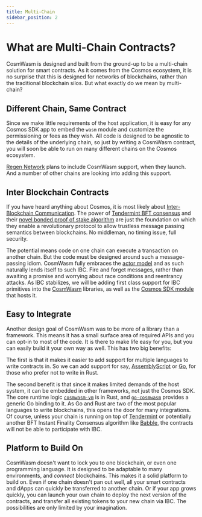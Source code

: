 ```yaml
---
title: Multi-Chain
sidebar_position: 2
---
```


# What are Multi-Chain Contracts?

CosmWasm is designed and built from the ground-up to be a multi-chain solution for smart contracts.
As it comes from the Cosmos ecosystem, it is no surprise that this is designed for networks
of blockchains, rather than the traditional blockchain silos. But what exactly do we mean by multi-chain?

## Different Chain, Same Contract

Since we make little requirements of the host application, it is easy for any Cosmos SDK app
to embed the `wasm` module and customize the permissioning or fees as they wish. All code
is designed to be agnostic to the details of the underlying chain, so just by writing a
CosmWasm contract, you will soon be able to run on many different chains on the Cosmos ecosystem.

[Regen Network](https://regen.network) plans to include CosmWasm support, when they launch. And a number of other chains are looking into adding this support.

## Inter Blockchain Contracts

If you have heard anything about Cosmos, it is most likely about [Inter-Blockchain Communication](https://cosmos.network/ibc/). The power of [Tendermint BFT consensus](https://tendermint.com) and their [novel bonded proof of stake algorithm](https://blog.cosmos.network/what-does-the-launch-of-cosmos-mean-for-the-blockchain-ecosystem-952e14f67d0d) are just the foundation on which they enable a revolutionary protocol to allow trustless message passing semantics between blockchains. No middleman, no timing issue, full security.

The potential means code on one chain can execute a transaction on another chain. But the code must be designed around such a message-passing idiom. CosmWasm fully embraces the [actor model](./actor) and as such naturally lends itself to such IBC. Fire and forget messages, rather than awaiting a promise and worrying about race conditions and reentrancy attacks. As IBC stabilizes, we will be adding first class support for IBC primitives into the [CosmWasm](https://github.com/CosmWasm/cosmwasm) libraries, as well as the [Cosmos SDK module](https://github.com/CosmWasm/wasmd/tree/master/x/wasm) that hosts it.

## Easy to Integrate

Another design goal of CosmWasm was to be more of a library than a framework. This means it has a small surface area of required APIs and you can opt-in to most of the code. It is there to make life easy for you, but you can easily build it your own way as well. This has two big benefits:

The first is that it makes it easier to add support for multiple languages to write contracts in. So we can add support for say, [AssemblyScript](https://docs.assemblyscript.org/) or [Go](https://github.com/tinygo-org/tinygo), for those who prefer not to write in Rust.

The second benefit is that since it makes limited demands of the host system, it can be embedded in other frameworks, not just the Cosmos SDK. The core runtime logic [`cosmwasm-vm`](https://github.com/CosmWasm/cosmwasm/tree/master/lib/vm) is in Rust, and [`go-cosmwasm`](https://github.com/CosmWasm/go-cosmwasm) provides a generic Go binding to it. As Go and Rust are two of the most popular languages to write blockchains, this opens the door for many integrations. Of course, unless your chain is running on top of [Tendermint](https://tendermint.com) or potentially another BFT Instant Finality Consensus algorithm like [Babble](https://babble.io/), the contracts will not be able to participate with IBC.

## Platform to Build On

CosmWasm doesn't want to lock you to one blockchain, or even one programming language. It is designed to be adaptable to many environments, and *connect* blockchains. This makes it a solid platform to build on. Even if one chain doesn't pan out well, all your smart contracts and dApps can quickly be transferred to another chain. Or if your app grows quickly, you can launch your own chain to deploy the next version of the contracts, and transfer all existing tokens to your new chain via IBC. The possibilities are only limited by your imagination.
